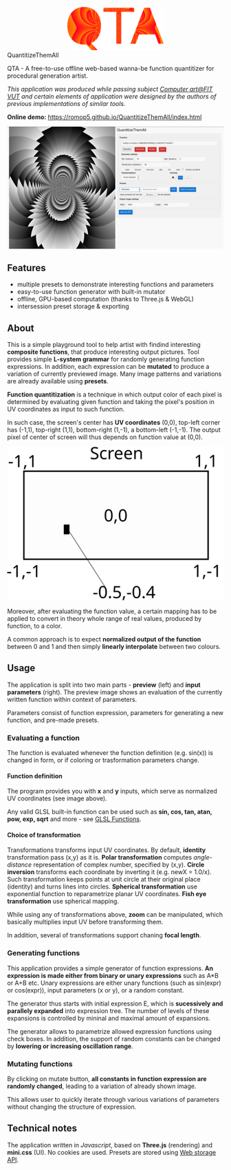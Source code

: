 <div align="center">
    <a href="https://romop5.github.io/QuantitizeThemAll/index.html"><img src="https://raw.githubusercontent.com/Romop5/QuantitizeThemAll/main/docs/logo.png" alt="app overview" height="100px"/></a>
</div

# QuantitizeThemAll

QTA - A free-to-use offline web-based wanna-be function quantitizer for procedural generation artist.

*This application was produced while passing subject [Computer art@FIT VUT](https://www.fit.vut.cz/study/course/VIN/.en) and certain elements of application were
designed by the authors of previous implementations of similar tools.*

**Online demo:** https://romop5.github.io/QuantitizeThemAll/index.html
<div align="center">
    <a href="https://romop5.github.io/QuantitizeThemAll/index.html"><img src="https://raw.githubusercontent.com/Romop5/QuantitizeThemAll/main/docs/app.png?token=AAZFMBIQJFMCQBRFGFJ67C277GPDQ" alt="app overview" /></a>
</div>

## Features
- multiple presets to demonstrate interesting functions and parameters
- easy-to-use function generator with built-in mutator
- offline, GPU-based computation (thanks to Three.js & WebGL)
- intersession preset storage & exporting

## About
This is a simple playground tool to help artist with findind interesting **composite functions**, that
produce interesting output pictures. Tool provides simple **L-system grammar** for randomly generating function expressions.
In addition, each expression can be **mutated** to produce a variation of currently previewed image.
Many image patterns and variations are already available using **presets**.

**Function quantitization** is a technique in which output color of each pixel is determined by
evaluating given function and taking the pixel's position in UV coordinates as input to such
function. 

In such case, the screen's center has **UV coordinates** (0,0), top-left corner has (-1,1),
top-right (1,1), bottom-right (1,-1), a bottom-left (-1,-1). The output pixel of center of screen
will thus depends on function value at (0,0).

<div align="center">
    <a href="https://romop5.github.io/QuantitizeThemAll/index.html"><img src="https://raw.githubusercontent.com/Romop5/QuantitizeThemAll/6dfdaf947239fc2e3e68b66bbae813c27df54deb/docs/screen.svg?token=AAZFMBIFJ7OCWQQYM3657TC76BR7K" alt="screen description" /></a>
</div>

Moreover, after evaluating the function value, a certain mapping has to be applied to convert in
theory whole range of real values, produced by function, to a color.

A common approach is to expect **normalized output of the function** between 0 and 1 and then simply
**linearly interpolate** between two colours.


## Usage
The application is split into two main parts - **preview** (left) and **input parameters** (right).
The preview image shows an evaluation of the currently written function within context of parameters. 

Parameters consist of function expression, parameters for generating a new function, and pre-made
presets.

### Evaluating a function
The function is evaluated whenever the function definition (e.g. sin(x)) is changed in form, or if
coloring or trasformation parameters change.

#### Function definition
The program provides you with **x** and **y** inputs, which serve as normalized UV coordinates (see
image above).

Any valid GLSL built-in function can be used such as **sin, cos, tan, atan, pow, exp, sqrt** and
more - see [GLSL Functions](https://www.shaderific.com/glsl-functions).

#### Choice of transformation
Transformations transforms input UV coordinates. By default, **identity** transformation pass (x,y)
as it is.
**Polar transformation** computes *angle-distance* representation of complex number, specified by
(x,y).
**Circle inversion** transforms each coordinate by inverting it (e.g. newX = 1.0/x). Such
transformation keeps points at unit circle at their original place (identity) and turns lines into
circles.
**Spherical transformation** use exponential function to reparametrize planar UV coordinates.
**Fish eye transformation** use spherical mapping.

While using any of transformations above, **zoom** can be manipulated, which basically multiplies
input UV before transforming them. 

In addition, several of transformations support chaning **focal length**.

### Generating functions
This application provides a simple generator of function expressions. 
**An expression is made either from binary or unary expressions** such as A\*B or A+B etc.
Unary expressions are either unary functions (such as sin(expr) or cos(expr)), input parameters (x
or y), or a random constant.

The generator thus starts with initial expression E, which is **sucessively and parallely expanded**
into expression tree. The number of levels of these expansions is controlled by mininal and maximal
amount of expansions.

The generator allows to parametrize allowed expression functions using check boxes.
In addition, the support of random constants can be changed by **lowering or increasing oscillation
range**.
### Mutating functions
By clicking on mutate button, **all constants in function expression are randomly changed**, leading to
a variation of already shown image.

This allows user to quickly iterate through various variations of parameters without changing the
structure of expression.

## Technical notes
The application written in *Javascript*, based on **Three.js** (rendering) and **mini.css** (UI).
No cookies are used. Presets are stored using [Web storage API](https://developer.mozilla.org/en-US/docs/Web/API/Web_Storage_API).
